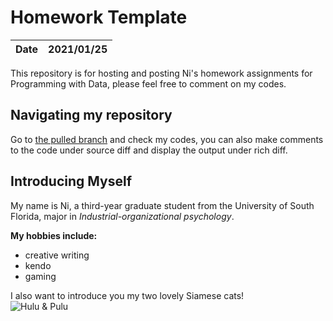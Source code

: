 # Homework Template
|**Date**|**2021/01/25**|
|--------|--------------|

This repository is for hosting and posting Ni's homework assignments for Programming with Data, please feel free to comment on my codes.

## Navigating my repository

Go to [the pulled branch](https://github.com/usf-progdata/hw-njie-DP/pulls) and check my codes, you can also make comments to the code under source diff and display the output under rich diff. 

## Introducing Myself 

My name is Ni, a third-year graduate student from the University of South Florida, major in *Industrial-organizational psychology*.

**My hobbies include:**

- creative writing
- kendo
- gaming

I also want to introduce you my two lovely Siamese cats!  
![Hulu & Pulu](https://static.wixstatic.com/media/41c14b_0dc6344d51a245a2a5046849dd86b1bf~mv2.jpg)
